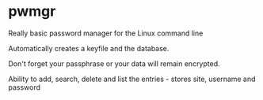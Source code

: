# pwmgr
Really basic password manager for the Linux command line

Automatically creates a keyfile and the database.

Don't forget your passphrase or your data will remain encrypted.

Ability to add, search, delete and list the entries - stores site, username and password

